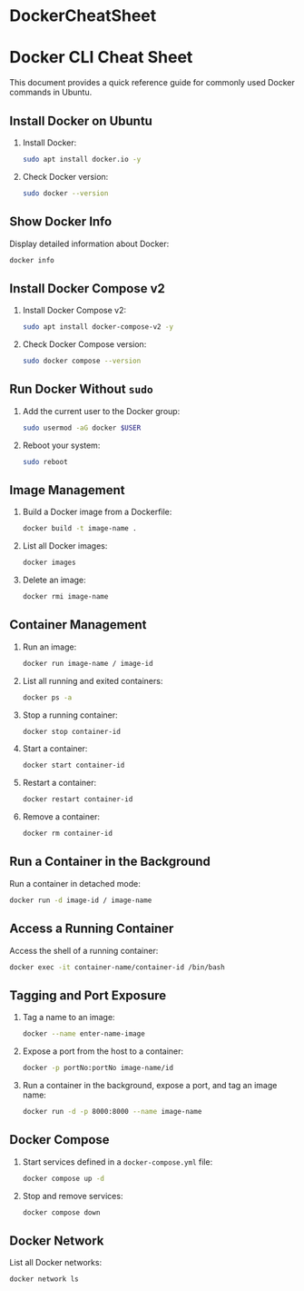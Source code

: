 # DockerCheatSheet
# Docker CLI Cheat Sheet

This document provides a quick reference guide for commonly used Docker commands in Ubuntu.

## Install Docker on Ubuntu

1. Install Docker:
   ```bash
   sudo apt install docker.io -y
   ```

2. Check Docker version:
   ```bash
   sudo docker --version
   ```

## Show Docker Info

Display detailed information about Docker:
```bash
docker info
```

## Install Docker Compose v2

1. Install Docker Compose v2:
   ```bash
   sudo apt install docker-compose-v2 -y
   ```

2. Check Docker Compose version:
   ```bash
   sudo docker compose --version
   ```

## Run Docker Without `sudo`

1. Add the current user to the Docker group:
   ```bash
   sudo usermod -aG docker $USER
   ```

2. Reboot your system:
   ```bash
   sudo reboot
   ```

## Image Management

1. Build a Docker image from a Dockerfile:
   ```bash
   docker build -t image-name .
   ```

2. List all Docker images:
   ```bash
   docker images
   ```

3. Delete an image:
   ```bash
   docker rmi image-name
   ```

## Container Management

1. Run an image:
   ```bash
   docker run image-name / image-id
   ```

2. List all running and exited containers:
   ```bash
   docker ps -a
   ```

3. Stop a running container:
   ```bash
   docker stop container-id
   ```

4. Start a container:
   ```bash
   docker start container-id
   ```

5. Restart a container:
   ```bash
   docker restart container-id
   ```

6. Remove a container:
   ```bash
   docker rm container-id
   ```

## Run a Container in the Background

Run a container in detached mode:
```bash
docker run -d image-id / image-name
```

## Access a Running Container

Access the shell of a running container:
```bash
docker exec -it container-name/container-id /bin/bash
```

## Tagging and Port Exposure

1. Tag a name to an image:
   ```bash
   docker --name enter-name-image
   ```

2. Expose a port from the host to a container:
   ```bash
   docker -p portNo:portNo image-name/id
   ```

3. Run a container in the background, expose a port, and tag an image name:
   ```bash
   docker run -d -p 8000:8000 --name image-name
   ```

## Docker Compose

1. Start services defined in a `docker-compose.yml` file:
   ```bash
   docker compose up -d
   ```

2. Stop and remove services:
   ```bash
   docker compose down
   ```

## Docker Network

List all Docker networks:
```bash
docker network ls
```